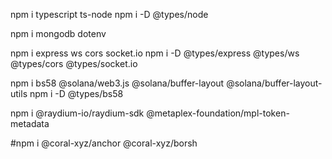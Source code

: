 

npm i typescript ts-node
npm i -D @types/node

npm i mongodb dotenv

npm i express ws cors socket.io
npm i -D @types/express @types/ws @types/cors @types/socket.io

npm i bs58 @solana/web3.js @solana/buffer-layout @solana/buffer-layout-utils
npm i -D @types/bs58 


npm i @raydium-io/raydium-sdk @metaplex-foundation/mpl-token-metadata


#npm i @coral-xyz/anchor @coral-xyz/borsh


